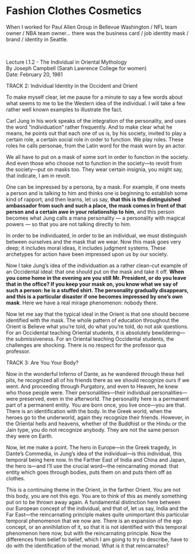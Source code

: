 # Fashion Clothes Cosmetics

When I worked for Paul Allen Group in Bellevue Washington / NFL team owner / NBA team owner... there was the business card / job identity mask / brand / identity in Seattle.

&nbsp;

Lecture I.1.2 - The Individual in Oriental Mythology     
By Joseph Campbell (Sarah Lawrence College for women)    
Date: February 20, 1961   


TRACK 2: Individual Identity in the Occident and Orient

To make myself clear, let me pause for a minute to say a few words about what seems to me to be the Western idea of the individual. I will take a few rather well known examples to illustrate the fact.

Carl Jung in his work speaks of the integration of the personality, and uses the word “individuation” rather frequently.  And to make clear what he means, he points out that each one of us is, by his society, invited to play a certain role, a certain social role in order to function. We play roles. These roles he calls personae, from the Latin word for the mask worn by an actor.

We all have to put on a mask of some sort in order to function in the society. And even those who choose not to function in the society—to revolt from the society—put on masks too. They wear certain insignia, you might say, that indicate, I am in revolt.

One can be impressed by a persona, by a mask. For example, if one meets a person and is talking to him and thinks one is beginning to establish some kind of rapport, and then learns, let us say, **that this is the distinguished ambassador from such and such a place, the mask comes in front of that person and a certain awe in your relationship to him**, and this person becomes what Jung calls a mana personality — a personality with magical powers — so that you are not talking directly to him.

In order to be individuated, in order to be an individual, we must distinguish between ourselves and the mask that we wear. Now this mask goes very deep; it includes moral ideas, it includes judgment systems. These archetypes for action have been impressed upon us by our society.

Now I take Jung’s idea of the individuation as a rather clean-cut example of an Occidental ideal: that one should put on the mask and take it off. **When you come home in the evening are you still Mr. President, or do you leave that in the office? If you keep your mask on, you know what we say of such a person: he is a stuffed shirt. The personality gradually disappears, and this is a particular disaster if one becomes impressed by one’s own mask**. Here we have a real mirage phenomenon: nobody there. 

Now let me say that the typical ideal in the Orient is that one should become identified with the mask. The whole pattern of education throughout the Orient is Believe what you’re told, do what you’re told, do not ask questions. For an Occidental teaching Oriental students, it is absolutely bewildering—the submissiveness. For an Oriental teaching Occidental students, the challenges are shocking. There is no respect for the professor qua professor.

TRACK 3:  Are You Your Body?

Now in the wonderful Inferno of Dante, as he wandered through these hell pits, he recognized all of his friends there as we should recognize ours if we went. And proceeding through Purgatory, and even to Heaven, he knew who those people were. Their personalities—their individual personalities—were preserved, even in the afterworld. The personality here is a permanent part of a permanent entity. You are born once, you live once—you are that. There is an identification with the body. In the Greek world, when the heroes go to the underworld, again they recognize their friends.
However, in the Oriental hells and heavens, whether of the Buddhist or the Hindu or the Jain type, you do not recognize anybody. They are not the same person they were on Earth.

Now, let me make a point. The hero in Europe—in the Greek tragedy, in Dante’s Commedia, in Jung’s idea of the individual—is this individual, this temporal being here now. In the Farther East of India and China and Japan, the hero is—and I’ll use the crucial word—the reincarnating monad: that entity which goes through bodies, puts them on and puts them off as clothes.

This is a continuing theme in the Orient, in the farther Orient. You are not this body, you are not this ego. You are to think of this as merely something put on to be thrown away again. A fundamental distinction here between our European concept of the individual, and that of, let us say, India and the Far East—the reincarnating principle makes quite unimportant this particular temporal phenomenon that we now are. There is an expansion of the ego concept, or an annihilation of it, so that it is not identified with this temporal phenomenon here now, but with the reincarnating principle. Now the differences from belief to belief, which I am going to try to describe, have to do with the identification of the monad. What is it that reincarnates?
 



